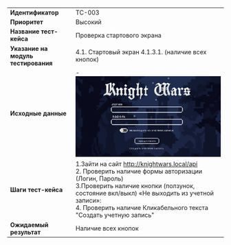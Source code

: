 | | |
|:-----|:---------|
| **Идентификатор** | TC-003 |
| **Приоритет** | Высокий |
| **Название тест-кейса** | Проверка стартового экрана |
| **Указание на модуль тестирования** |4.1. Стартовый экран 4.1.3.1. (наличие всех кнопок)|
| **Исходные данные** | - ![alt text](image.png)|
| **Шаги тест-кейса** | 1.Зайти на сайт http://knightwars.local/api <br>2. Проверить наличие формы авторизации (Логин, Пароль)<br>3.Проверить наличие кнопки (ползунок, состояние вкл/выкл) «Не выходить из учетной записи»:<br>4. Проверить наличие Кликабельного текста "Создать учетную запись"|
| **Ожидаемый результат**  | Наличие всех кнопок
